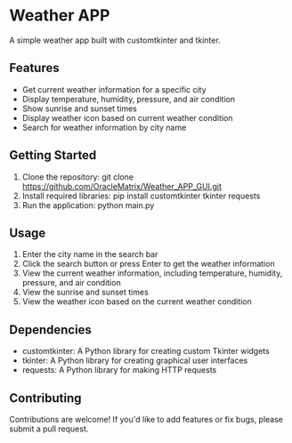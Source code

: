 # Weather APP
A simple weather app built with customtkinter and tkinter.

## Features

* Get current weather information for a specific city
* Display temperature, humidity, pressure, and air condition
* Show sunrise and sunset times
* Display weather icon based on current weather condition
* Search for weather information by city name
## Getting Started

1. Clone the repository: git clone https://github.com/OracleMatrix/Weather_APP_GUI.git
2. Install required libraries: pip install customtkinter tkinter requests
3. Run the application: python main.py
## Usage

1. Enter the city name in the search bar
2. Click the search button or press Enter to get the weather information
3. View the current weather information, including temperature, humidity, pressure, and air condition
4. View the sunrise and sunset times
5. View the weather icon based on the current weather condition
## Dependencies

* customtkinter: A Python library for creating custom Tkinter widgets
* tkinter: A Python library for creating graphical user interfaces
* requests: A Python library for making HTTP requests

## Contributing

Contributions are welcome! If you'd like to add features or fix bugs, please submit a pull request.
